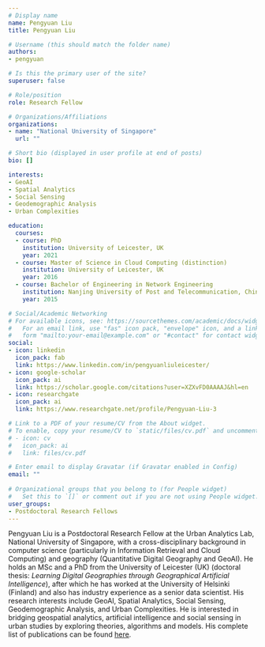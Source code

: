 ```yaml
---
# Display name
name: Pengyuan Liu
title: Pengyuan Liu

# Username (this should match the folder name)
authors:
- pengyuan

# Is this the primary user of the site?
superuser: false

# Role/position
role: Research Fellow

# Organizations/Affiliations
organizations:
- name: "National University of Singapore"
  url: ""

# Short bio (displayed in user profile at end of posts)
bio: []

interests:
- GeoAI
- Spatial Analytics
- Social Sensing
- Geodemographic Analysis
- Urban Complexities

education:
  courses:
  - course: PhD
    institution: University of Leicester, UK
    year: 2021
  - course: Master of Science in Cloud Computing (distinction)
    institution: University of Leicester, UK
    year: 2016
  - course: Bachelor of Engineering in Network Engineering
    institution: Nanjing University of Post and Telecommunication, China
    year: 2015

# Social/Academic Networking
# For available icons, see: https://sourcethemes.com/academic/docs/widgets/#icons
#   For an email link, use "fas" icon pack, "envelope" icon, and a link in the
#   form "mailto:your-email@example.com" or "#contact" for contact widget.
social:
- icon: linkedin
  icon_pack: fab
  link: https://www.linkedin.com/in/pengyuanliuleicester/
- icon: google-scholar
  icon_pack: ai
  link: https://scholar.google.com/citations?user=XZXvFD0AAAAJ&hl=en
- icon: researchgate
  icon_pack: ai
  link: https://www.researchgate.net/profile/Pengyuan-Liu-3

# Link to a PDF of your resume/CV from the About widget.
# To enable, copy your resume/CV to `static/files/cv.pdf` and uncomment the lines below.  
# - icon: cv
#   icon_pack: ai
#   link: files/cv.pdf

# Enter email to display Gravatar (if Gravatar enabled in Config)
email: ""
  
# Organizational groups that you belong to (for People widget)
#   Set this to `[]` or comment out if you are not using People widget.  
user_groups:
- Postdoctoral Research Fellows
---
```


Pengyuan Liu is a Postdoctoral Research Fellow at the Urban Analytics Lab, National University of Singapore, with a cross-disciplinary background in computer science (particularly in Information Retrieval and Cloud Computing) and geography (Quantitative Digital Geography and GeoAI). He holds an MSc and a PhD from the University of Leicester (UK) (doctoral thesis: *Learning Digital Geographies through Geographical Artificial Intelligence*), after which he has worked at the University of Helsinki (Finland) and also has industry experience as a senior data scientist. His research interests include GeoAI, Spatial Analytics, Social Sensing, Geodemographic Analysis, and Urban Complexities. He is interested in bridging geospatial analytics, artificial intelligence and social sensing in urban studies by exploring theories, algorithms and models. His complete list of publications can be found [here](https://scholar.google.com/citations?user=XZXvFD0AAAAJ&hl=en).
